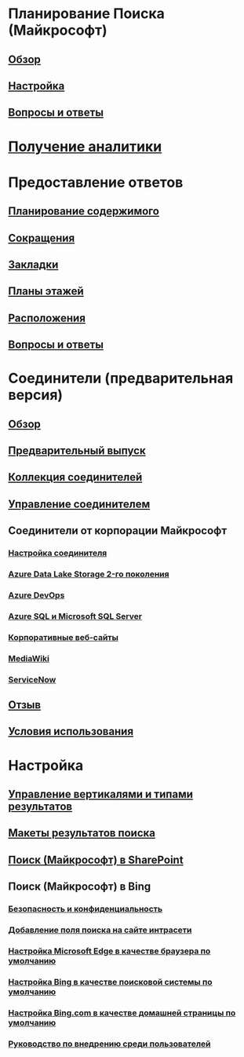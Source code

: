 # Планирование Поиска (Майкрософт)
## [Обзор](overview-microsoft-search.md)
## [Настройка](setup-microsoft-search.md)
## [Вопросы и ответы](faqs.md)
# [Получение аналитики](get-insights.md)
# Предоставление ответов
## [Планирование содержимого](plan-your-content.md)
## [Сокращения](manage-acronyms.md)
## [Закладки](manage-bookmarks.md)
## [Планы этажей](manage-floorplans.md)
## [Расположения](manage-locations.md)
## [Вопросы и ответы](manage-qas.md)
# Соединители (предварительная версия)
## [Обзор](connectors-overview.md)
## [Предварительный выпуск](connectors-preview.md)
## [Коллекция соединителей](connectors-gallery.md)
## [Управление соединителем](manage-connector.md)
## Соединители от корпорации Майкрософт
### [Настройка соединителя](configure-connector.md)
### [Azure Data Lake Storage 2-го поколения](azure-data-lake-connector.md)
### [Azure DevOps](azure-devops-connector.md)
### [Azure SQL и Microsoft SQL Server](MSSQL-connector.md)
### [Корпоративные веб-сайты](enterprise-web-connector.md)
### [MediaWiki](mediawiki-connector.md)
### [ServiceNow](servicenow-connector.md)
## [Отзыв](connectors-feedback.md)
## [Условия использования](terms-of-use.md)
# Настройка
## [Управление вертикалями и типами результатов](customize-search-page.md)
## [Макеты результатов поиска](customize-results-layout.md)
## [Поиск (Майкрософт) в SharePoint](get-started-search-in-sharepoint-online.md)
## Поиск (Майкрософт) в Bing
### [Безопасность и конфиденциальность](security-for-search.md)
### [Добавление поля поиска на сайте интрасети](add-a-search-box-to-your-intranet-site.md)
### [Настройка Microsoft Edge в качестве браузера по умолчанию](set-default-browser.md)
### [Настройка Bing в качестве поисковой системы по умолчанию](set-default-search-engine.md)
### [Настройка Bing.com в качестве домашней страницы по умолчанию](set-default-homepage.md)
### [Руководство по внедрению среди пользователей](user-adoption-guide.md)

